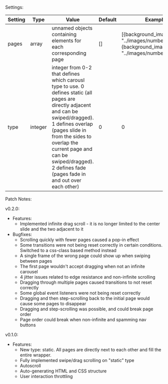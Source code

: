Settings:

Setting | Type | Value | Default | Example
--------|------|-------|---------|--------
pages | array | unnamed objects containing elements for each corresponding page | [] | [{background_image: "../images/numbers/1.png"},{background_image: "../images/numbers/2.png"}]
type | integer | integer from 0-2 that defines which carousl type to use. 0 defines static (all pages are directly adjacent and can be swiped/dragged). 1 defines overlap (pages slide in from the sides to overlap the current page and can be swiped/dragged). 2 defines fade (pages fade in and out over each other) | 0 | 0


Patch Notes:

v0.2.0:
* Features:
    * Implemented infinite drag scroll - it is no longer limited to the center slide and the two adjacent to it
* Bugfixes:
    * Scrolling quickly with fewer pages caused a pop-in effect
    * Some transitions were not being reset correctly in certain conditions. Switched to a css-class based method instead
    * A single frame of the wrong page could show up when swiping between pages
    * The first page wouldn't accept dragging when not an infinite carousel
    * 4 jitter issues related to edge resistance and non-infinite scrolling
    * Dragging through multiple pages caused transitions to not reset correctly
    * Some global event listeners were not being reset correctly
    * Dragging and then step-scrolling back to the initial page would cause some pages to disappear
    * Dragging and step-scrolling was possible, and could break page order
    * Page order could break when non-infinite and spamming nav buttons

v0.1.0:
* Features:
    * New type: static. All pages are directly next to each other and fill the entire wrapper.
    * Fully implemented swipe/drag scrolling on "static" type
    * Autoscroll
    * Auto-generating HTML and CSS structure
    * User interaction throttling